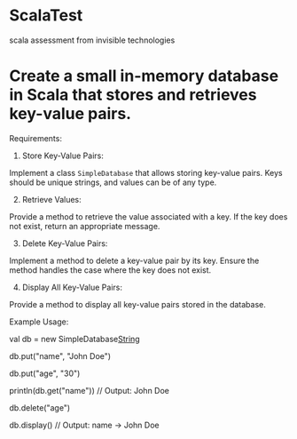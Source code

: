 # ScalaTest
scala assessment from invisible technologies

# Create a small in-memory database in Scala that stores and retrieves key-value pairs.



Requirements:



1. Store Key-Value Pairs:

Implement a class `SimpleDatabase` that allows storing key-value pairs. Keys should be unique strings, and values can be of any type.


2. Retrieve Values:

Provide a method to retrieve the value associated with a key. If the key does not exist, return an appropriate message.


3. Delete Key-Value Pairs:

Implement a method to delete a key-value pair by its key. Ensure the method handles the case where the key does not exist.


4. Display All Key-Value Pairs:

Provide a method to display all key-value pairs stored in the database.


Example Usage:



val db = new SimpleDatabase[String]()

db.put("name", "John Doe")

db.put("age", "30")

println(db.get("name")) // Output: John Doe

db.delete("age")

db.display() // Output: name -> John Doe
